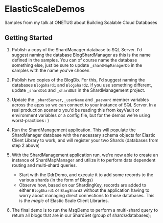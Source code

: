 # ElasticScaleDemos

Samples from my talk at ONETUG about Building Scalable Cloud Databases

## Getting Started

1. Publish a copy of the ShardManager database to SQL Server. I'd suggest naming the database BlogShardManager as this is the name defined in the samples. You can of course name the database something else, just be sure to update `_shardMapManagerDb` in the samples with the name you've chosen.

2. Publish two copies of the BlogDb. For this, I'd suggest naming the databases `BlogShard1` and `BlogShard2`. If you use something different, update `_shardDb1` and `_shardDb2` in the ShardManagement project.

3. Update the `_shardServer`, `_userName` and `_pasword` member variables across the apps so we can connect to your instance of SQL Server. In a real production scenario you'd be reading this from keyVault or environment variables or a config file, but for the demos we're using worst-practices : )

4. Run the ShardManagement application. This will populate the ShardManager database with the necessary schema objects for Elastic Client Library to work, and will register your two Shards (databases from step 2 above)

5. With the ShardManagement application run, we're now able to create an instance of ShardMapManager and utilize it to perform data dependent routing and multi-shard queries. 
    * Start with the DdrDemo, and execute it to add some records to the various shards (in the form of Blogs)
    * Observe how, based on our ShardingKey, records are added to either `BlogShard1` or `BlogShard2` without the application having to worry about managing direct connections to those databases. This is the *magic* of Elastic Scale Client Libraries.

6. The final demo is to run the MsqDemo to perform a multi-shard query to return all blogs that are in our ShardSet (group of shards\databases);
